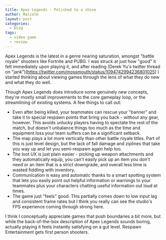 ```yaml
---
title: Apex Legends - Polished to a shine
author: Malcolm
layout: post
categories:
  - blog
tags:
  - video game
  - review
---
```


Apex Legends is the latest in a genre nearing saturation, amongst "battle royale" shooters
like Fortnite and PUBG. I was struck at just how "good" it felt immediately upon playing it,
and after reading (Derek Yu's twitter thread on "jank")[https://twitter.com/mossmouth/status/1094742994236801025]
I started thinking about viewing games through the lens of what they do new and what they
do well.

Though Apex Legends does introduce some genuinely new concepts, they're mostly small
improvements to the core gameplay loop, or the streamlining of existing systems. A few 
things to call out:

* Even after being killed, your teammates can rescue your "banner" and take it to special
respawn points that bring you back - without any gear, however. This avoids unlucky players
having to spectate the rest of the match, but doesn't unbalance things too much as the time
and equipment loss your team suffers can be a significant setback.
* The map plays a lot more vertically than other battle royale titles. Part of this is just
level design, but the lack of fall damage and ziplines that take you way up and let you
semi-respawn again help too.
* The loot UX is just plain easier - picking up weapon attachments and they automatically
equip, you can't easily pick up an item you don't need or an item that is a strict 
downgrade, and overall less time is wasted fiddling with inventory.
* Communication is easy and automatic thanks to a smart spotting system that lets you easily
point out helpful information or warnings to your teammates plus your characters chatting
useful information out loud at times.
* The game just "feels" good. This partially comes down to low input lag and consistent 
frame rates but I think you really can see the studio's FPS experience coming through strong
here.

I think I conceptually appreciate games that push boundaries a bit more, but while the
back-of-the-box description of Apex Legends sounds boring, actually playing it feels 
instantly satisfying on a gut level. Respawn Entertainment gets first person shooters.
